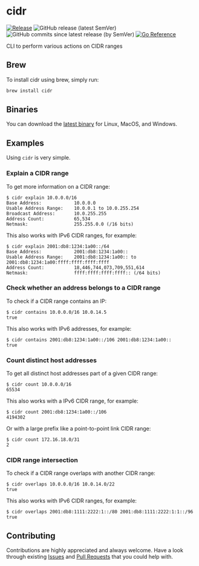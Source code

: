 # cidr
[![Release](https://github.com/bschaatsbergen/cidr/actions/workflows/goreleaser.yaml/badge.svg)](https://github.com/bschaatsbergen/cidr/actions/workflows/goreleaser.yaml) ![GitHub release (latest SemVer)](https://img.shields.io/github/v/release/bschaatsbergen/cidr) ![GitHub commits since latest release (by SemVer)](https://img.shields.io/github/commits-since/bschaatsbergen/cidr/latest) [![Go Reference](https://pkg.go.dev/badge/github.com/bschaatsbergen/cidr.svg)](https://pkg.go.dev/github.com/bschaatsbergen/cidr)

CLI to perform various actions on CIDR ranges

## Brew
To install cidr using brew, simply run:

```sh
brew install cidr
```

## Binaries
You can download the [latest binary](https://github.com/bschaatsbergen/cidr/releases/latest) for Linux, MacOS, and Windows.


## Examples

Using `cidr` is very simple.

### Explain a CIDR range

To get more information on a CIDR range:

```
$ cidr explain 10.0.0.0/16
Base Address:            10.0.0.0
Usable Address Range:    10.0.0.1 to 10.0.255.254
Broadcast Address:       10.0.255.255
Address Count:           65,534
Netmask:                 255.255.0.0 (/16 bits)
```

This also works with IPv6 CIDR ranges, for example:

```
$ cidr explain 2001:db8:1234:1a00::/64
Base Address:            2001:db8:1234:1a00::
Usable Address Range:    2001:db8:1234:1a00:: to 2001:db8:1234:1a00:ffff:ffff:ffff:ffff
Address Count:           18,446,744,073,709,551,614
Netmask:                 ffff:ffff:ffff:ffff:: (/64 bits)
```

### Check whether an address belongs to a CIDR range

To check if a CIDR range contains an IP:

```
$ cidr contains 10.0.0.0/16 10.0.14.5
true
```

This also works with IPv6 addresses, for example:

```
$ cidr contains 2001:db8:1234:1a00::/106 2001:db8:1234:1a00::
true
```

### Count distinct host addresses

To get all distinct host addresses part of a given CIDR range:

```
$ cidr count 10.0.0.0/16
65534
```

This also works with a IPv6 CIDR range, for example:

```
$ cidr count 2001:db8:1234:1a00::/106
4194302
```

Or with a large prefix like a point-to-point link CIDR range:

```
$ cidr count 172.16.18.0/31
2
```

### CIDR range intersection

To check if a CIDR range overlaps with another CIDR range:

```
$ cidr overlaps 10.0.0.0/16 10.0.14.0/22
true
```

This also works with IPv6 CIDR ranges, for example:

```
$ cidr overlaps 2001:db8:1111:2222:1::/80 2001:db8:1111:2222:1:1::/96
true
```

## Contributing

Contributions are highly appreciated and always welcome.
Have a look through existing [Issues](https://github.com/bschaatsbergen/cidr/issues) and [Pull Requests](https://github.com/bschaatsbergen/cidr/pulls) that you could help with.
